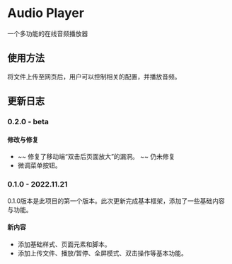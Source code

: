 # Audio Player

一个多功能的在线音频播放器

## 使用方法

将文件上传至网页后，用户可以控制相关的配置，并播放音频。

## 更新日志

### 0.2.0 - beta

#### 修改与修复

* ~~ 修复了移动端“双击后页面放大”的漏洞。 ~~ 仍未修复
* 微调菜单按钮。

### 0.1.0 - 2022.11.21

0.1.0版本是此项目的第一个版本。此次更新完成基本框架，添加了一些基础内容与功能。

#### 新内容

* 添加基础样式、页面元素和脚本。
* 添加上传文件、播放/暂停、全屏模式、双击操作等基本功能。
